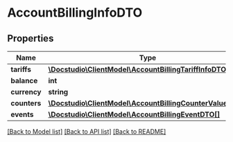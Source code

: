 # AccountBillingInfoDTO

## Properties
Name | Type | Description | Notes
------------ | ------------- | ------------- | -------------
**tariffs** | [**\Docstudio\ClientModel\AccountBillingTariffInfoDTO[]**](AccountBillingTariffInfoDTO.md) | Tariffs | [optional] 
**balance** | **int** | Balance | [optional] 
**currency** | **string** | Currency | [optional] 
**counters** | [**\Docstudio\ClientModel\AccountBillingCounterValueDTO[]**](AccountBillingCounterValueDTO.md) | Counters | [optional] 
**events** | [**\Docstudio\ClientModel\AccountBillingEventDTO[]**](AccountBillingEventDTO.md) | Events | [optional] 

[[Back to Model list]](../../README.md#documentation-for-models) [[Back to API list]](../../README.md#documentation-for-api-endpoints) [[Back to README]](../../README.md)

